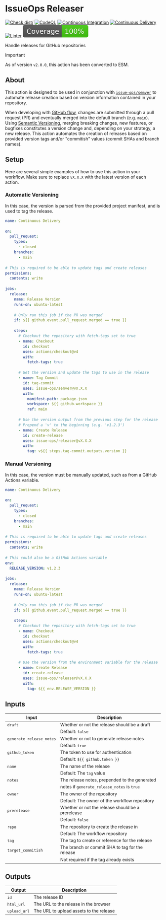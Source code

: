 # IssueOps Releaser

[![Check dist/](https://github.com/issue-ops/releaser/actions/workflows/check-dist.yml/badge.svg)](https://github.com/issue-ops/releaser/actions/workflows/check-dist.yml)
[![CodeQL](https://github.com/issue-ops/releaser/actions/workflows/codeql.yml/badge.svg)](https://github.com/issue-ops/releaser/actions/workflows/codeql.yml)
[![Continuous Integration](https://github.com/issue-ops/releaser/actions/workflows/continuous-integration.yml/badge.svg)](https://github.com/issue-ops/releaser/actions/workflows/continuous-integration.yml)
[![Continuous Delivery](https://github.com/issue-ops/releaser/actions/workflows/continuous-delivery.yml/badge.svg)](https://github.com/issue-ops/releaser/actions/workflows/continuous-delivery.yml)
[![Linter](https://github.com/issue-ops/releaser/actions/workflows/linter.yml/badge.svg)](https://github.com/issue-ops/releaser/actions/workflows/linter.yml)
[![Code Coverage](./badges/coverage.svg)](./badges/coverage.svg)

Handle releases for GitHub repositories

> [!IMPORTANT]
>
> As of version `v2.0.0`, this action has been converted to ESM.

## About

This action is designed to be used in conjunction with
[`issue-ops/semver`](https://github.com/issue-ops/semver) to automate release
creation based on version information contained in your repository.

When developing with
[GitHub flow](https://docs.github.com/en/get-started/quickstart/github-flow),
changes are submitted through a pull request (PR) and eventually merged into the
default branch (e.g. `main`). Using [Semantic Versioning](https://semver.org/),
merging breaking changes, new features, or bugfixes constitutes a version change
and, depending on your strategy, a new release. This action automates the
creation of releases based on provided version tags and/or "commitish" values
(commit SHAs and branch names).

## Setup

Here are several simple examples of how to use this action in your workflow.
Make sure to replace `vX.X.X` with the latest version of each action.

### Automatic Versioning

In this case, the version is parsed from the provided project manifest, and is
used to tag the release.

```yaml
name: Continuous Delivery

on:
  pull_request:
    types:
      - closed
    branches:
      - main

# This is required to be able to update tags and create releases
permissions:
  contents: write

jobs:
  release:
    name: Release Version
    runs-on: ubuntu-latest

    # Only run this job if the PR was merged
    if: ${{ github.event.pull_request.merged == true }}

    steps:
      # Checkout the repository with fetch-tags set to true
      - name: Checkout
        id: checkout
        uses: actions/checkout@v4
        with:
          fetch-tags: true

      # Get the version and update the tags to use in the release
      - name: Tag Commit
        id: tag-commit
        uses: issue-ops/semver@vX.X.X
        with:
          manifest-path: package.json
          workspace: ${{ github.workspace }}
          ref: main

      # Use the version output from the previous step for the release
      # Prepend a 'v' to the beginning (e.g. 'v1.2.3')
      - name: Create Release
        id: create-release
        uses: issue-ops/releaser@vX.X.X
        with:
          tag: v${{ steps.tag-commit.outputs.version }}
```

### Manual Versioning

In this case, the version must be manually updated, such as from a GitHub
Actions variable.

```yaml
name: Continuous Delivery

on:
  pull_request:
    types:
      - closed
    branches:
      - main

# This is required to be able to update tags and create releases
permissions:
  contents: write

# This could also be a GitHub Actions variable
env:
  RELEASE_VERSION: v1.2.3

jobs:
  release:
    name: Release Version
    runs-on: ubuntu-latest

    # Only run this job if the PR was merged
    if: ${{ github.event.pull_request.merged == true }}

    steps:
      # Checkout the repository with fetch-tags set to true
      - name: Checkout
        id: checkout
        uses: actions/checkout@v4
        with:
          fetch-tags: true

      # Use the version from the environment variable for the release
      - name: Create Release
        id: create-release
        uses: issue-ops/releaser@vX.X.X
        with:
          tag: ${{ env.RELEASE_VERSION }}
```

## Inputs

| Input                    | Description                                       |
| ------------------------ | ------------------------------------------------- |
| `draft`                  | Whether or not the release should be a draft      |
|                          | Default: `false`                                  |
| `generate_release_notes` | Whether or not to generate release notes          |
|                          | Default: `true`                                   |
| `github_token`           | The token to use for authentication               |
|                          | Default: `${{ github.token }}`                    |
| `name`                   | The name of the release                           |
|                          | Default: The `tag` value                          |
| `notes`                  | The release notes, prepended to the generated     |
|                          | notes if `generate_release_notes` is `true`       |
| `owner`                  | The owner of the repository                       |
|                          | Default: The owner of the workflow repository     |
| `prerelease`             | Whether or not the release should be a prerelease |
|                          | Default: `false`                                  |
| `repo`                   | The repository to create the release in           |
|                          | Default: The workflow repository                  |
| `tag`                    | The tag to create or reference for the release    |
| `target_commitish`       | The branch or commit SHA to tag for the release   |
|                          | Not required if the tag already exists            |

## Outputs

| Output       | Description                             |
| ------------ | --------------------------------------- |
| `id`         | The release ID                          |
| `html_url`   | The URL to the release in the browser   |
| `upload_url` | The URL to upload assets to the release |
